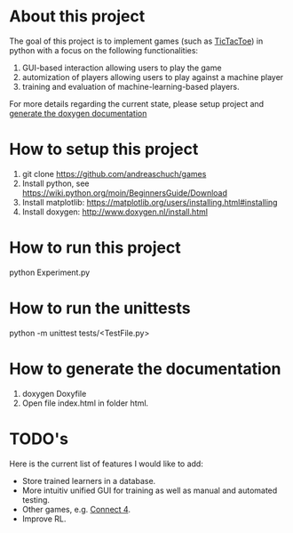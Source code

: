 # About this project
The goal of this project is to implement games (such as [TicTacToe](https://en.wikipedia.org/wiki/Tic-tac-toe)) in python with a focus on the following functionalities:
1. GUI-based interaction allowing users to play the game
2. automization of players allowing users to play against a machine player 
3. training and evaluation of machine-learning-based players.

For more details regarding the current state, please setup project and [generate the doxygen documentation](#how-to-generate-the-documentation)

# How to setup this project
1. git clone https://github.com/andreaschuch/games
2. Install python, see https://wiki.python.org/moin/BeginnersGuide/Download
3. Install  matplotlib: https://matplotlib.org/users/installing.html#installing
4. Install doxygen: http://www.doxygen.nl/install.html

# How to run this project
python Experiment.py

# How to run the unittests
python -m unittest tests/<TestFile.py>

# How to generate the documentation
1. doxygen Doxyfile
2. Open file index.html in folder html.

# TODO's
Here is the current list of features I would like to add:
- Store trained learners in a database.
- More intuitiv unified GUI for training as well as manual and automated testing.
- Other games, e.g. [Connect 4](https://en.wikipedia.org/wiki/Connect_Four).
- Improve RL.
